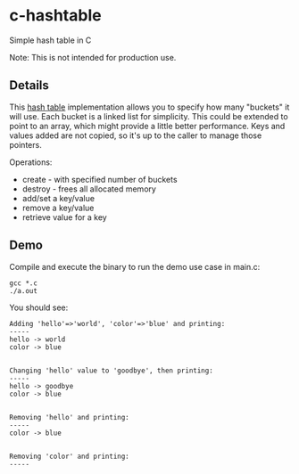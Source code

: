c-hashtable
===========

Simple hash table in C

Note: This is not intended for production use.


Details
-------

This [hash table](http://en.wikipedia.org/wiki/Hash_table) implementation allows you to specify how many "buckets" it will use. Each bucket is a linked list for simplicity. This could be extended to point to an array, which might provide a little better performance. Keys and values added are not copied, so it's up to the caller to manage those pointers.

Operations:  

- create - with specified number of buckets
- destroy - frees all allocated memory
- add/set a key/value
- remove a key/value
- retrieve value for a key


Demo
----

Compile and execute the binary to run the demo use case in main.c:

	gcc *.c
	./a.out
	
You should see:

	Adding 'hello'=>'world', 'color'=>'blue' and printing:
	-----
	hello -> world
	color -> blue
	
	
	Changing 'hello' value to 'goodbye', then printing:
	-----
	hello -> goodbye
	color -> blue
	
	
	Removing 'hello' and printing:
	-----
	color -> blue
	
	
	Removing 'color' and printing:
	-----
